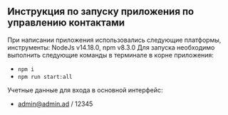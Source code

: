 ## Инструкция по запуску приложения по управлению контактами

При написании приложения использовались следующие платформы, инструменты: NodeJs v14.18.0, npm v8.3.0
Для запуска необходимо выполнить следующие команды в терминале в корне приложения:
* ```npm i```
* ```npm run start:all```

Учетные данные для входа в основной интерфейс:
* admin@admin.ad / 12345

